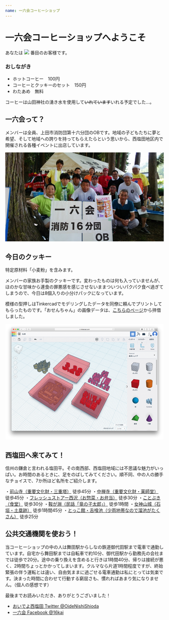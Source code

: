 ```yaml
---
name: 一六会コーヒーショップ
---
```

# 一六会コーヒーショップへようこそ

あなたは <img src="https://ss1.xrea.com/shioiri.s1001.xrea.com/x/cgi-bin/npc/npc.cgi?i=/virtual/shioiri/npc.idx&L=YJet0C&p=on&d=1000,0"> 番目のお客様です。

### おしながき

- ホットコーヒー　100円
- コーヒーとクッキーのセット　150円
- わたあめ　無料

コーヒーは山田神社の湧き水を使用して~~いれています~~いれる予定でした…。

## 一六会って？

メンバーは全員、上田市消防団第十六分団のOBです。地域の子どもたちに夢と希望、そして地域への誇りを持ってもらえたらという思いから、西塩田地区内で開催される各種イベントに出店しています。

![16kai](p1.jpg)

## 今日のクッキー

特定原材料「小麦粉」を含みます。

メンバーの家族お手製のクッキーです。変わったものは何も入っていませんが、ほのかな甘味から連食の罪悪感を感じさせないままついついパクパク食べ過ぎてしまうので、今日は8個入りの小分けパックになっています。

模様の型押しはTinkercadでモデリングしたデータを同僚に頼んでプリントしてもらったものです。「おせんちゃん」の画像データは、[こちらのページ](https://www.city.ueda.nagano.jp/site/besshosen/16495.html)から拝借しました。

![Tinkercad](p0.png)

## 西塩田へ来てみて！

信州の鎌倉と言われる塩田平。その南西部、西塩田地域には不思議な魅力がいっぱい。お時間のあるときに、足をのばしてみてください。順不同、中の人の勝手なチョイスで、7か所ほど名所をご紹介します。

・[前山寺（重要文化財・三重塔）](https://ja.wikipedia.org/wiki/前山寺) 徒歩45分
・[中禅寺（重要文化財・薬師堂）](https://ja.wikipedia.org/wiki/中禅寺_(上田市)) 徒歩45分
・[フレッシュストアー西沢（お惣菜・お弁当）](https://www.instagram.com/fresh.nishizawa) 徒歩30分
・[ことぶき（食堂）](https://www.google.com/search?client=safari&rls=en&q=ことぶき&ie=UTF-8&oe=UTF-8) 徒歩30分
・[鞍が淵（民話「竜の子太郎」）](http://db.umic.jp/johogura/datadisp.php?arg_sano=2064006) 徒歩1時間
・[女神山城（石垣・土塁跡）](https://www.hb.pei.jp/shiro/shinano/megamiyama-jyo/) 徒歩1時間45分
・[とっこ館・舌喰池（少雨地帯なので溜池がたくさん）](http://www.shiodanosato.jp) 徒歩25分

## 公共交通機関を使おう！

当コーヒーショップの中の人は舞田駅からしなの鉄道御代田駅まで電車で通勤しています。自宅から舞田駅までは自転車で約10分、御代田駅から勤務先の会社までは徒歩で20分。途中の乗り換えを含めると行きは1時間40分、帰りは接続が悪く、2時間ちょっとかかってしまいます。クルマなら片道1時間程度ですが、終始緊張の伴う運転とは違い、自由気ままに過ごせる電車通勤は私にとっては気楽です。決まった時間に合わせて行動する窮屈さも、慣れればあまり気になりません。（個人の感想です）

最後までお読みいただき、ありがとうございました！

- [おいでよ西塩田 Twitter @OideNishiShioda](https://twitter.com/OideNishiShioda)
- [一六会 Facebook @16kai](https://www.facebook.com/16kai)
